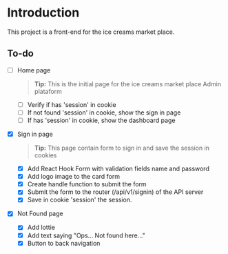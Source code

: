 # Introduction

This project is a front-end for the ice creams market place.

## To-do

- [ ] Home page

  > **Tip:** This is the initial page for the ice creams market place Admin plataform

  - [ ] Verify if has 'session' in cookie
  - [ ] If not found 'session' in cookie, show the sign in page
  - [ ] If has 'session' in cookie, show the dashboard page

- [x] Sign in page

  > **Tip:** This page contain form to sign in and save the session in cookies

  - [x] Add React Hook Form with validation fields name and password
  - [x] Add logo image to the card form
  - [x] Create handle function to submit the form
  - [x] Submit the form to the router (/api/v1/signin) of the API server
  - [x] Save in cookie 'session' the session.

- [x] Not Found page
  - [x] Add lottie
  - [x] Add text saying "Ops... Not found here..."
  - [x] Button to back navigation
